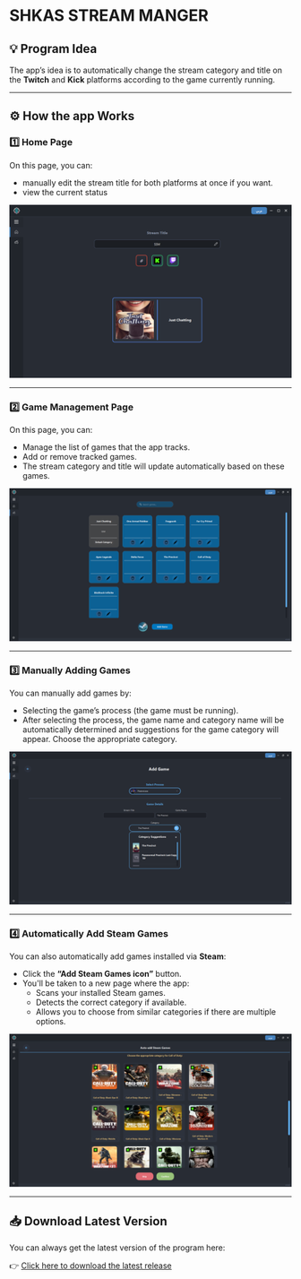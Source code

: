 #  SHKAS STREAM MANGER




## 💡 Program Idea

The app’s idea is to automatically change the stream category and title on the **Twitch** and **Kick** platforms according to the game currently running.

---

## ⚙️ How the app Works

### 1️⃣ Home Page

On this page, you can:
- manually edit the stream title for both platforms at once if you want.
- view the current status

 
![Home Page](images/Home_page.png)

---

### 2️⃣ Game Management Page

On this page, you can:
- Manage the list of games that the app tracks.
- Add or remove tracked games.
- The stream category and title will update automatically based on these games.


![Game Management Page](images/Games_m.png)

---

### 3️⃣ Manually Adding Games

You can manually add games by:
- Selecting the game’s process (the game must be running).
- After selecting the process, the game name and category name will be automatically determined and suggestions for the game category will appear. Choose the appropriate category.

![Manual Game Selection](images/manual-game.png)

---

### 4️⃣ Automatically Add Steam Games

You can also automatically add games installed via **Steam**:
- Click the **“Add Steam Games icon”** button.
- You'll be taken to a new page where the app:
  - Scans your installed Steam games.
  - Detects the correct category if available.
  - Allows you to choose from similar categories if there are multiple options.

 
![Steam Game Detection](images/steam-detection.png)



---

## 📥 Download Latest Version

You can always get the latest version of the program here:

👉 [Click here to download the latest release](https://github.com/iiSHKAS/SHKAS-STREAM-MANAGER/releases)

